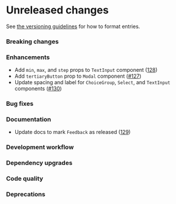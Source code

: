 # Unreleased changes

See [the versioning guidelines](VERSIONING.md) for how to format entries.

### Breaking changes

### Enhancements

-   Add `min`, `max`, and `step` props to `TextInput` component ([128](https://github.com/FieldLevel/FieldLevelPlaybook/pull/128))
-   Add `tertiaryButton` prop to `Modal` component ([#127](https://github.com/FieldLevel/FieldLevelPlaybook/pull/127))
-   Update spacing and label for `ChoiceGroup`, `Select`, and `TextInput` components ([#130](https://github.com/FieldLevel/FieldLevelPlaybook/pull/130))

### Bug fixes

### Documentation

-   Update docs to mark `Feedback` as released ([129](https://github.com/FieldLevel/FieldLevelPlaybook/pull/129))

### Development workflow

### Dependency upgrades

### Code quality

### Deprecations
